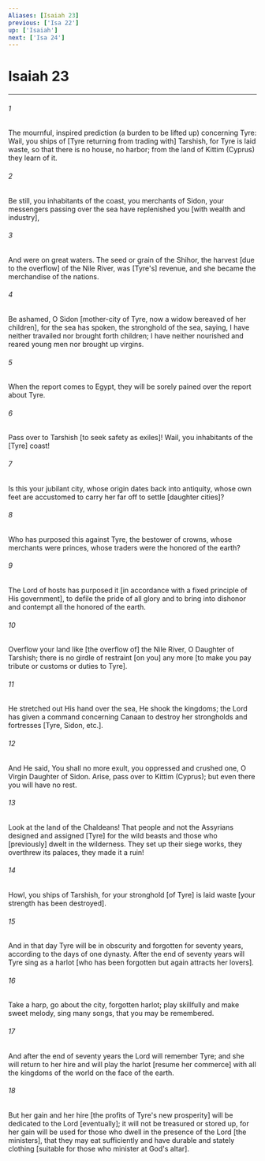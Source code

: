 ```yaml
---
Aliases: [Isaiah 23]
previous: ['Isa 22']
up: ['Isaiah']
next: ['Isa 24']
---
```

# Isaiah 23

***














###### 1 






The mournful, inspired prediction (a burden to be lifted up) concerning Tyre: Wail, you ships of [Tyre returning from trading with] Tarshish, for Tyre is laid waste, so that there is no house, no harbor; from the land of Kittim (Cyprus) they learn of it. 













###### 2 






Be still, you inhabitants of the coast, you merchants of Sidon, your messengers passing over the sea have replenished you [with wealth and industry], 













###### 3 






And were on great waters. The seed or grain of the Shihor, the harvest [due to the overflow] of the Nile River, was [Tyre's] revenue, and she became the merchandise of the nations. 













###### 4 






Be ashamed, O Sidon [mother-city of Tyre, now a widow bereaved of her children], for the sea has spoken, the stronghold of the sea, saying, I have neither travailed nor brought forth children; I have neither nourished and reared young men nor brought up virgins. 













###### 5 






When the report comes to Egypt, they will be sorely pained over the report about Tyre. 













###### 6 






Pass over to Tarshish [to seek safety as exiles]! Wail, you inhabitants of the [Tyre] coast! 













###### 7 






Is this your jubilant city, whose origin dates back into antiquity, whose own feet are accustomed to carry her far off to settle [daughter cities]? 













###### 8 






Who has purposed this against Tyre, the bestower of crowns, whose merchants were princes, whose traders were the honored of the earth? 













###### 9 






The Lord of hosts has purposed it [in accordance with a fixed principle of His government], to defile the pride of all glory and to bring into dishonor and contempt all the honored of the earth. 













###### 10 






Overflow your land like [the overflow of] the Nile River, O Daughter of Tarshish; there is no girdle of restraint [on you] any more [to make you pay tribute or customs or duties to Tyre]. 













###### 11 






He stretched out His hand over the sea, He shook the kingdoms; the Lord has given a command concerning Canaan to destroy her strongholds and fortresses [Tyre, Sidon, etc.]. 













###### 12 






And He said, You shall no more exult, you oppressed and crushed one, O Virgin Daughter of Sidon. Arise, pass over to Kittim (Cyprus); but even there you will have no rest. 













###### 13 






Look at the land of the Chaldeans! That people and not the Assyrians designed and assigned [Tyre] for the wild beasts and those who [previously] dwelt in the wilderness. They set up their siege works, they overthrew its palaces, they made it a ruin! 













###### 14 






Howl, you ships of Tarshish, for your stronghold [of Tyre] is laid waste [your strength has been destroyed]. 













###### 15 






And in that day Tyre will be in obscurity and forgotten for seventy years, according to the days of one dynasty. After the end of seventy years will Tyre sing as a harlot [who has been forgotten but again attracts her lovers]. 













###### 16 






Take a harp, go about the city, forgotten harlot; play skillfully and make sweet melody, sing many songs, that you may be remembered. 













###### 17 






And after the end of seventy years the Lord will remember Tyre; and she will return to her hire and will play the harlot [resume her commerce] with all the kingdoms of the world on the face of the earth. 













###### 18 






But her gain and her hire [the profits of Tyre's new prosperity] will be dedicated to the Lord [eventually]; it will not be treasured or stored up, for her gain will be used for those who dwell in the presence of the Lord [the ministers], that they may eat sufficiently and have durable and stately clothing [suitable for those who minister at God's altar].
